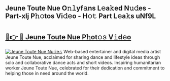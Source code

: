 ## Jeune Toute Nue O𝚗𝚕yf𝚊ns L𝚎a𝚔ed N𝚞𝚍es - Part-xlj P𝚑𝚘tos Vi𝚍𝚎o - H𝚘𝚝 Part L𝚎a𝚔s uNf9L

# <h2><a href="http://kf24j6.oniu.top/?m=Jeune+Toute+Nue">🔗👉 🔴 Jeune Toute Nue P𝚑ot𝚘𝚜 V𝚒d𝚎o</a></h2>

[![Jeune Toute Nue Nu𝚍e𝚜](https://i.imgur.com/0qMVB7G.gif)](http://kf24j6.oniu.top/?m=Jeune+Toute+Nue)
Web-based entertainer and digital media artist Jeune Toute Nue, acclaimed for sharing dance and lifestyle ideas through solo and collaborative dance acts and short videos. Inspiring humanitarian worker Jeune Toute Nue, celebrated for their dedication and commitment to helping those in need around the world.  
